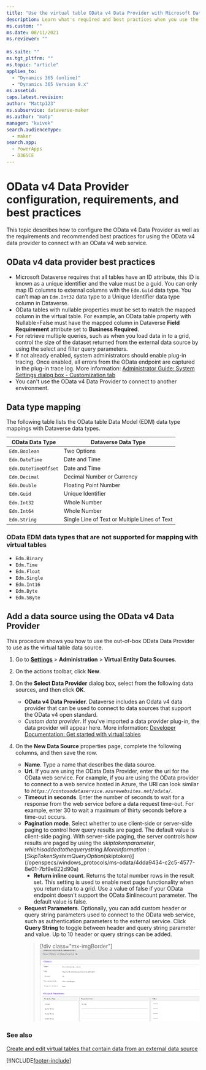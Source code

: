 ```yaml
---
title: "Use the virtual table OData v4 Data Provider with Microsoft Dataverse | MicrosoftDocs"
description: Learn what's required and best practices when you use the OData v4 Data Provider with virtual tables
ms.custom: ""
ms.date: 08/11/2021
ms.reviewer: ""

ms.suite: ""
ms.tgt_pltfrm: ""
ms.topic: "article"
applies_to: 
  - "Dynamics 365 (online)"
  - "Dynamics 365 Version 9.x"
ms.assetid: 
caps.latest.revision: 
author: "Mattp123"
ms.subservice: dataverse-maker
ms.author: "matp"
manager: "kvivek"
search.audienceType: 
  - maker
search.app: 
  - PowerApps
  - D365CE
---
```


# OData v4 Data Provider configuration, requirements, and best practices



This topic describes how to configure the OData v4 Data Provider as well as the requirements and recommended best practices for using the OData v4 data provider to connect with an OData v4 web service. 

## OData v4 data provider best practices

- Microsoft Dataverse requires that all tables have an ID attribute, this ID is known as a unique identifier and the value must be a guid.  You can only map ID columns to external columns with the `Edm.Guid` data type.  You can’t map an `Edm.Int32` data type to a Unique Identifier data type column in Dataverse.
-  OData tables with nullable properties must be set to match the mapped column in the virtual table. For example, an OData table property with Nullable=False must have the mapped column in Dataverse **Field Requirement** attribute set to **Business Required**. 
- For retrieve multiple queries, such as when you load data in to a grid, control the size of the dataset returned from the external data source by using the select and filter query parameters.
- If not already enabled, system administrators should enable plug-in tracing. Once enabled, all errors from the OData endpoint are captured in the plug-in trace log. More information:  [Administrator Guide: System Settings dialog box - Customization tab](/dynamics365/customer-engagement/admin/system-settings-dialog-box-customization-tab)
- You can't use the OData v4 Data Provider to connect to another environment.

## Data type mapping

The following table lists the OData table Data Model (EDM) data type mappings with Dataverse data types. 

|OData Data Type|Dataverse Data Type  |
|---------|---------|
|`Edm.Boolean`|Two Options|
|`Edm.DateTime`|Date and Time|
|`Edm.DateTimeOffset`|Date and Time|
|`Edm.Decimal`|Decimal Number or Currency|
|`Edm.Double`|Floating Point Number|
|`Edm.Guid`|Unique Identifier|
|`Edm.Int32`|Whole Number|
|`Edm.Int64`|Whole Number|
|`Edm.String`|Single Line of Text or Multiple Lines of Text|


### OData EDM data types that are not supported for mapping with virtual tables 

- `Edm.Binary`
- `Edm.Time` 
- `Edm.Float`
- `Edm.Single` 
- `Edm.Int16` 
- `Edm.Byte` 
- `Edm.SByte`

 
## Add a data source using the OData v4 Data Provider

This procedure shows you how to use the out-of-box OData Data Provider to use as the virtual table data source.   
  
1. Go to **[Settings](../model-driven-apps/advanced-navigation.md#solution-explorer)** > **Administration** > **Virtual Entity Data Sources**.  
1. On the actions toolbar, click **New**.  
1. On the **Select Data Provider** dialog box, select from the following data sources, and then click **OK**.  
  
    - **OData v4 Data Provider**. Dataverse includes an Odata v4 data provider that can be used to connect to data sources that support the OData v4 open standard.  
    - *Custom data provider*. If you've imported a data  provider plug-in, the data provider will appear here. More information:  [Developer Documentation: Get started with virtual tables](/powerapps/developer/data-platform/virtual-entities/get-started-ve)  
    
1. On the **New Data Source** properties page, complete the following columns, and then save the row.  
  
    - **Name**. Type a name that describes the data source.  
    - **Uri**. If you are using the OData Data Provider, enter the uri for the OData web service. For example, if you are using the OData provider to connect to a web service hosted in Azure, the URI can look similar to *`https://contosodataservice.azurewebsites.net/odata/`*.  
    - **Timeout in seconds**. Enter the number of seconds to wait for a response from the web service before a data request time-out. For example, enter 30 to wait a maximum of thirty seconds before a time-out occurs.  
    - **Pagination mode**. Select whether to use client-side or server-side paging to control how query results are paged. The default value is client-side paging. With server-side paging, the server controls how results are paged by using the $skiptoken parameter, which is added to the query string. More information:  [Skip Token System Query Option ($skiptoken)](/openspecs/windows_protocols/ms-odata/4dda9434-c2c5-4577-8e01-7bf9e822d90a)  
        -  **Return inline count**. Returns the total number rows in the result set. This setting is used to enable next page functionality when you return data to a grid. Use a value of false if your OData endpoint doesn't support the OData $inlinecount parameter. The default value is false.
    - **Request Parameters**. Optionally, you can add custom header or query string parameters used to connect to the OData web service, such as authentication parameters to the external service. Click **Query String** to toggle between header and query string parameter and value. Up to 10 header or query strings can be added. 
        > [!div class="mx-imgBorder"] 
        > ![Virtual table data source row.](media/virtual-entity-data-source.png) 


### See also  

[Create and edit virtual tables that contain data from an external data source](create-edit-virtual-entities.md) 


[!INCLUDE[footer-include](../../includes/footer-banner.md)]

